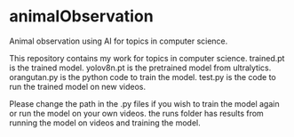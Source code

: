 # animalObservation
Animal observation using AI for topics in computer science. 

This repository contains my work for topics in computer science. trained.pt is the trained model. 
yolov8n.pt is the pretrained model from ultralytics.
orangutan.py is the python code to train the model. 
test.py is the code to run the trained model on new videos.

Please change the path in the .py files if you wish to train the model again or run the model on your own videos.
the runs folder has results from running the model on videos and training the model. 
